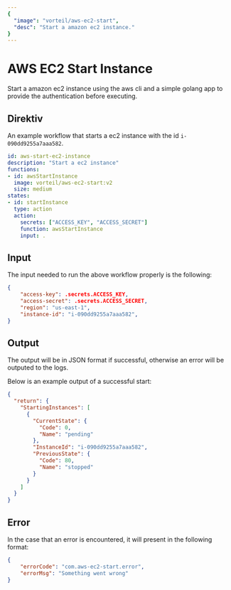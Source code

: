 ```yaml
---
{
  "image": "vorteil/aws-ec2-start",
  "desc": "Start a amazon ec2 instance."
}
---
```


# AWS EC2 Start Instance

Start a amazon ec2 instance using the aws cli and a simple golang app to provide the authentication before executing.

## Direktiv

An example workflow that starts a ec2 instance with the id `i-090dd9255a7aaa582`.

```yaml
id: aws-start-ec2-instance
description: "Start a ec2 instance"
functions:
- id: awsStartInstance
  image: vorteil/aws-ec2-start:v2
  size: medium
states:
- id: startInstance
  type: action
  action:
    secrets: ["ACCESS_KEY", "ACCESS_SECRET"]
    function: awsStartInstance
    input: .
```

## Input

The input needed to run the above workflow properly is the following:

```json
{
    "access-key": .secrets.ACCESS_KEY,
    "access-secret": .secrets.ACCESS_SECRET,
    "region": "us-east-1",
    "instance-id": "i-090dd9255a7aaa582",
}
```

## Output

The output will be in JSON format if successful, otherwise an error will be outputed to the logs.

Below is an example output of a successful start:
```json
{
  "return": {
    "StartingInstances": [
      {
        "CurrentState": {
          "Code": 0,
          "Name": "pending"
        },
        "InstanceId": "i-090dd9255a7aaa582",
        "PreviousState": {
          "Code": 80,
          "Name": "stopped"
        }
      }
    ]
  }
}
```

## Error

In the case that an error is encountered, it will present in the following format:

```json
{
    "errorCode": "com.aws-ec2-start.error",
    "errorMsg": "Something went wrong"
}
```